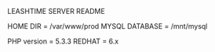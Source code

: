 LEASHTIME SERVER README

HOME DIR = /var/www/prod
MYSQL DATABASE = /mnt/mysql

PHP version = 5.3.3
REDHAT = 6.x


